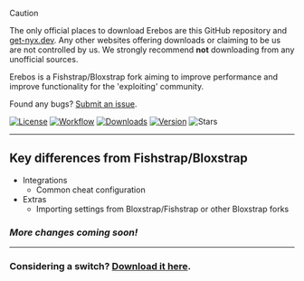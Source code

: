 > [!CAUTION]
> The only official places to download Erebos are this GitHub repository and [get-nyx.dev](https://get-nyx.com). Any other websites offering downloads or claiming to be us are not controlled by us. We strongly recommend **not** downloading from any unofficial sources.

Erebos is a Fishstrap/Bloxstrap fork aiming to improve performance and improve functionality for the 'exploiting' community.

Found any bugs? [Submit an issue](https://github.com/wakefulblock262/erebos/issues/new/choose).

[![License][badge-repo-license]][repo-license]
[![Workflow][badge-repo-workflow]][repo-actions]
[![Downloads][badge-repo-downloads]][repo-releases]
[![Version][badge-repo-latest]][repo-latest]
![Stars][badge-repo-stars]

</div>

---

## Key differences from Fishstrap/Bloxstrap

- Integrations
  - Common cheat configuration
- Extras
  - Importing settings from Bloxstrap/Fishstrap or other Bloxstrap forks

### *More changes coming soon!*

---

### Considering a switch? [Download it here][repo-latest].


[badge-repo-license]:    https://img.shields.io/github/license/wakefulblock262/erebos?style=flat-square
[badge-repo-workflow]:   https://img.shields.io/github/actions/workflow/status/wakefulblock262/erebos/ci-release.yml?branch=main&label=builds&style=flat-square
[badge-repo-downloads]:  https://img.shields.io/github/downloads/wakefulblock262/erebos/latest/total?style=flat-square&color=981bfe
[badge-repo-latest]:     https://img.shields.io/github/v/release/wakefulblock262/erebos?style=flat-square
[badge-repo-stars]:      https://img.shields.io/github/stars/wakefulblock262/erebos?style=flat-square&color=dd9900

[repo-license]:  https://github.com/wakefulblock262/erebos/blob/main/LICENSE
[repo-actions]:  https://github.com/wakefulblock262/erebos/actions
[repo-releases]: https://github.com/wakefulblock262/erebos/releases
[repo-latest]:   https://github.com/wakefulblock262/erebos/releases/latest

[discord-invite]:  null
